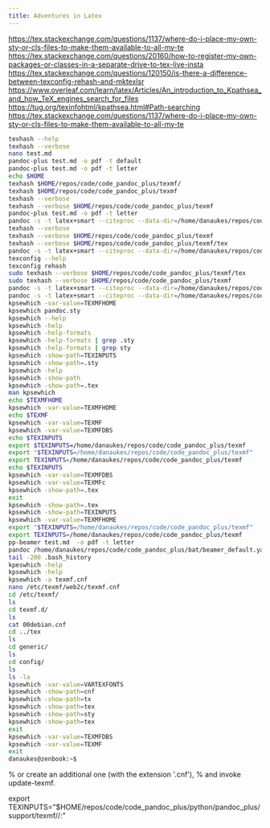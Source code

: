 ```yaml
---
title: Adventures in Latex
---
```


https://tex.stackexchange.com/questions/1137/where-do-i-place-my-own-sty-or-cls-files-to-make-them-available-to-all-my-te
https://tex.stackexchange.com/questions/20160/how-to-register-my-own-packages-or-classes-in-a-separate-drive-to-tex-live-insta
https://tex.stackexchange.com/questions/120150/is-there-a-difference-between-texconfig-rehash-and-mktexlsr
https://www.overleaf.com/learn/latex/Articles/An_introduction_to_Kpathsea_and_how_TeX_engines_search_for_files
https://tug.org/texinfohtml/kpathsea.html#Path-searching
https://tex.stackexchange.com/questions/1137/where-do-i-place-my-own-sty-or-cls-files-to-make-them-available-to-all-my-te

```bash
texhash --help
texhash --verbose
nano test.md
pandoc-plus test.md -o pdf -t default
pandoc-plus test.md -o pdf -t letter
echo $HOME
texhash $HOME/repos/code/code_pandoc_plus/texmf/
texhash $HOME/repos/code/code_pandoc_plus/texmf
texhash --verbose
texhash --verbose $HOME/repos/code/code_pandoc_plus/texmf
pandoc-plus test.md -o pdf -t letter
pandoc -s -t latex+smart --citeproc --data-dir=/home/danaukes/repos/code/code_pandoc_plus/pandoc --template=letter.tex --pdf-engine=xelatex --wrap=none --reference-links -o "test.pdf" "test.md"
texhash --verbose
texhash --verbose $HOME/repos/code/code_pandoc_plus/texmf
texhash --verbose $HOME/repos/code/code_pandoc_plus/texmf/tex
pandoc -s -t latex+smart --citeproc --data-dir=/home/danaukes/repos/code/code_pandoc_plus/pandoc --template=letter.tex --pdf-engine=xelatex --wrap=none --reference-links -o "test.pdf" "test.md"
texconfig --help
texconfig rehash
sudo texhash --verbose $HOME/repos/code/code_pandoc_plus/texmf/tex
sudo texhash --verbose $HOME/repos/code/code_pandoc_plus/texmf
pandoc -s -t latex+smart --citeproc --data-dir=/home/danaukes/repos/code/code_pandoc_plus/pandoc --template=letter.tex --pdf-engine=xelatex --wrap=none --reference-links -o "test.pdf" "test.md"
pandoc -s -t latex+smart --citeproc --data-dir=/home/danaukes/repos/code/code_pandoc_plus/pandoc --template=letter.tex  --wrap=none --reference-links -o "test.pdf" "test.md"
kpsewhich -var-value=TEXMFHOME
kpsewhich pandoc.sty
kpsewhich --help
kpsewhich -help
kpsewhich -help-formats
kpsewhich -help-formats | grep .sty
kpsewhich -help-formats | grep sty
kpsewhich -show-path=TEXINPUTS
kpsewhich -show-path=.sty
kpsewhich -help
kpsewhich -show-path
kpsewhich -show-path=.tex
man kpsewhich
echo $TEXMFHOME
kpsewhich -var-value=TEXMFHOME
echo $TEXMF
kpsewhich -var-value=TEXMF
kpsewhich -var-value=TEXMFDBS
echo $TEXINPUTS
export $TEXINPUTS=/home/danaukes/repos/code/code_pandoc_plus/texmf
export "$TEXINPUTS=/home/danaukes/repos/code/code_pandoc_plus/texmf"
export TEXINPUTS=/home/danaukes/repos/code/code_pandoc_plus/texmf
echo $TEXINPUTS 
kpsewhich -var-value=TEXMFDBS
kpsewhich -var-value=TEXMFc
kpsewhich -show-path=.tex
exit
kpsewhich -show-path=.tex
kpsewhich -show-path=TEXINPUTS
kpsewhich -var-value=TEXMFHOME
export "$TEXINPUTS=/home/danaukes/repos/code/code_pandoc_plus/texmf"
export TEXINPUTS=/home/danaukes/repos/code/code_pandoc_plus/texmf
pp-beamer test.md  -o pdf -t letter
pandoc /home/danaukes/repos/code/code_pandoc_plus/bat/beamer_default.yaml -V titlegraphic="/home/danaukes/repos/code/code_pandoc_plus/support/fulton.png" -s -t beamer --pdf-engine=xelatex --slide-level=2 -o "test.pdf" "test.md"
tail -200 .bash_history
kpeswhich -help
kpsewhich -help
kpsewhich -a texmf.cnf
nano /etc/texmf/web2c/texmf.cnf 
cd /etc/texmf/
ls
cd texmf.d/
ls
cat 00debian.cnf 
cd ../tex
ls
cd generic/
ls
cd config/
ls
ls -la
kpsewhich -var-value=VARTEXFONTS
kpsewhich -show-path=cnf
kpsewhich -show-path=tx
kpsewhich -show-path=tex
kpsewhich -show-path=sty
kpsewhich -show-path=tex
exit
kpsewhich -var-value=TEXMFDBS
kpsewhich -var-value=TEXMF
exit
danaukes@zenbook:~$ 

```


% or create an additional one (with the extension '.cnf'),
% and invoke update-texmf.

export TEXINPUTS="$HOME/repos/code/code_pandoc_plus/python/pandoc_plus/support/texmf//:"

